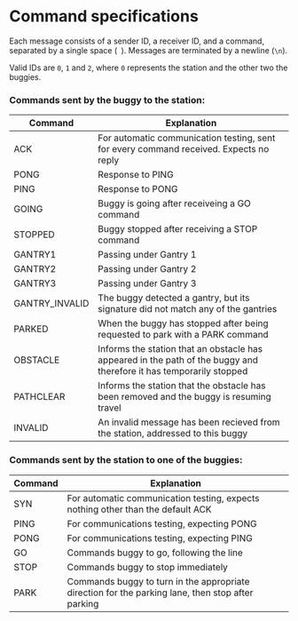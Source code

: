 # Command specifications

Each message consists of a sender ID, a receiver ID, and a command, separated by
a single space (` `). Messages are terminated by a newline (`\n`).

Valid IDs are `0`, `1` and `2`, where `0` represents the station and the other
two the buggies.

### Commands sent by the buggy to the station:

Command | Explanation
--- | ---
ACK | For automatic communication testing, sent for every command received. Expects no reply
PONG | Response to PING
PING | Response to PONG
GOING | Buggy is going after receiveing a GO command
STOPPED | Buggy stopped after receiving a STOP command
GANTRY1 | Passing under Gantry 1
GANTRY2 | Passing under Gantry 2
GANTRY3 | Passing under Gantry 3
GANTRY_INVALID | The buggy detected a gantry, but its signature did not match any of the gantries
PARKED | When the buggy has stopped after being requested to park with a PARK command
OBSTACLE | Informs the station that an obstacle has appeared in the path of the buggy and therefore it has temporarily stopped
PATHCLEAR | Informs the station that the obstacle has been removed and the buggy is resuming travel
INVALID | An invalid message has been recieved from the station, addressed to this buggy

### Commands sent by the station to one of the buggies:

Command | Explanation
--- | ---
SYN | For automatic communication testing, expects nothing other than the default ACK
PING | For communications testing, expecting PONG
PONG | For communications testing, expecting PING
GO | Commands buggy to go, following the line
STOP | Commands buggy to stop immediately
PARK | Commands buggy to turn in the appropriate direction for the parking lane, then stop after parking
